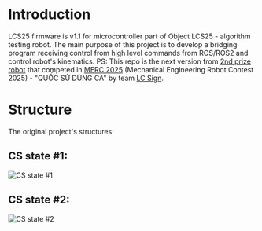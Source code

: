 # Introduction
LCS25 firmware is v1.1 for microcontroller part of Object LCS25 - algorithm testing robot. 
The main purpose of this project is to develop a bridging program receiving control from high level commands from ROS/ROS2 and control robot's kinematics.
PS: This repo is the next version from [2nd prize robot](https://www.facebook.com/share/p/1Evmse11Xx/) that competed in [MERC 2025](https://fme.hcmut.edu.vn/phat-dong-cuoc-thi-robot-toan-nang-merc-2025-quoc-su-hung-ca.html) (Mechanical Engineering Robot Contest 2025) - "QUỐC SỬ DÙNG CA" by team [LC Sign](https://www.facebook.com/share/p/1Evmse11Xx/).

# Structure
The original project's structures:
## CS state #1:
![CS state #1](res/CS20state20#1.png)
## CS state #2:
![CS state #2](res/CS20state20#2.png)

